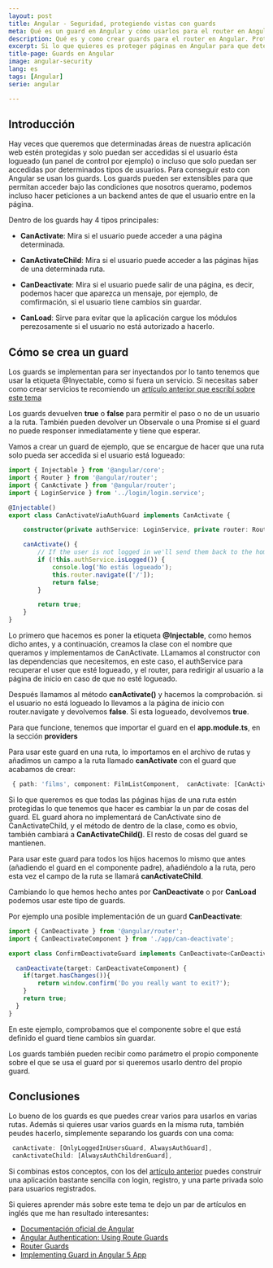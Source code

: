 ```yaml
---
layout: post
title: Angular - Seguridad, protegiendo vistas con guards
meta: Qué es un guard en Angular y cómo usarlos para el router en Angular. Protegiendo vistas privadas
description: Qué es y como crear guards para el router en Angular. Protegiendo vistas privadas
excerpt: Si lo que quieres es proteger páginas en Angular para que determinados usuarios no puedan acceder a determinadas zonas de la web, éste es tu artículo. Además echar un vistazo a los guards básicos, también repasamos ciertos guards especiales que activan cuando el usuario abandona la página, por ejemplo.
title-page: Guards en Angular
image: angular-security
lang: es
tags: [Angular] 
serie: angular

---
```


## Introducción

Hay veces que queremos que determinadas áreas de nuestra aplicación web estén protegidas y solo puedan ser accedidas si el usuario ésta logueado (un panel de control por ejemplo) o incluso que solo puedan ser accedidas por determinados tipos de usuarios. Para conseguir esto con Angular se usan los guards. Los guards pueden ser extensibles para que permitan acceder bajo las condiciones que nosotros queramo, podemos incluso hacer peticiones a un backend antes de que el usuario entre en la página.

Dentro de los guards hay 4 tipos principales:

- **CanActivate**: Mira si el usuario puede acceder a una página determinada.

- **CanActivateChild**: Mira si el usuario puede acceder a las páginas hijas de una determinada ruta.

- **CanDeactivate**: Mira si el usuario puede salir de una página, es decir, podemos hacer que aparezca un mensaje, por ejemplo, de comfirmación, si el usuario tiene cambios sin guardar.

- **CanLoad**: Sirve para evitar que la aplicación cargue los módulos perezosamente si el usuario no está autorizado a hacerlo.

## Cómo se crea un guard

Los guards se implementan para ser inyectandos por lo tanto tenemos que usar la etiqueta @Inyectable, como si fuera un servicio. Si necesitas saber como crear servicios te recomiendo un [artículo anterior que escribí sobre este tema]({{site.baseurl}}/angular-servicios-llamadas-http)

Los guards devuelven **true** o **false** para permitir el paso o no de un usuario a la ruta. También pueden devolver un Observale o una Promise si el guard no puede responser inmediatamente y tiene que esperar.

Vamos a crear un guard de ejemplo, que se encargue de hacer que una ruta solo pueda ser accedida si el usuario está logueado:

```typescript
import { Injectable } from '@angular/core';
import { Router } from '@angular/router';
import { CanActivate } from '@angular/router';
import { LoginService } from '../login/login.service';

@Injectable()
export class CanActivateViaAuthGuard implements CanActivate {

    constructor(private authService: LoginService, private router: Router) { }

    canActivate() {
        // If the user is not logged in we'll send them back to the home page
        if (!this.authService.isLogged()) {
            console.log('No estás logueado');
            this.router.navigate(['/']);
            return false;
        }

        return true;
    }
}

```
Lo primero que hacemos es poner la etiqueta **@Injectable**, como hemos dicho antes, y a continuación, creamos la clase con el nombre que queramos y implementamos de CanActivate. LLamamos al constructor con las dependencias que necesitemos, en este caso, el authService para recuperar el user que esté logueado, y el router, para redirigir al usuario a la página de inicio en caso de que no esté logueado.

Después llamamos al método **canActivate()** y hacemos la comprobación. si el usuario no está logueado lo llevamos a la página de inicio con router.navigate y devolvemos **false**. Si esta logueado, devolvemos **true**.

Para que funcione, tenemos que importar el guard en el **app.module.ts**, en la sección **providers**

Para usar este guard en una ruta, lo importamos en el archivo de rutas y añadimos un campo a la ruta llamado **canActivate** con el guard que acabamos de crear:

```typescript
 { path: 'films', component: FilmListComponent,  canActivate: [CanActivateViaAuthGuard] },
```

Si lo que queremos es que todas las páginas hijas de una ruta estén protegidas lo que tenemos que hacer es cambiar la un par de cosas del guard. EL guard ahora no implementará de CanActivate sino de CanActivateChild, y el método de dentro de la clase, como es obvio, también cambiará a **CanActivateChild()**. El resto de cosas del guard se mantienen.

Para usar este guard para todos los hijos hacemos lo mismo que antes (añadiendo el guard en el componente padre), añadiéndolo a la ruta, pero esta vez el campo de la ruta se llamará **canActivateChild**.

Cambiando lo que hemos hecho antes por **CanDeactivate** o por **CanLoad** podemos usar este tipo de guards.

Por ejemplo una posible implementación de un guard **CanDeactivate**:

```typescript
import { CanDeactivate } from '@angular/router';
import { CanDeactivateComponent } from './app/can-deactivate';

export class ConfirmDeactivateGuard implements CanDeactivate<CanDeactivateComponent> {

  canDeactivate(target: CanDeactivateComponent) {
    if(target.hasChanges()){
        return window.confirm('Do you really want to exit?');
    }
    return true;
  }
}
```

En este ejemplo, comprobamos que el componente sobre el que está definido el guard tiene cambios sin guardar. 

Los guards también pueden recibir como parámetro el propio componente sobre el que se usa el guard por si queremos usarlo dentro del propio guard.

## Conclusiones

Lo bueno de los guards es que puedes crear varios para usarlos en varias rutas. Además si quieres usar varios guards en la misma ruta, también peudes hacerlo, simplemente separando los guards con una coma:

```typescript
 canActivate: [OnlyLoggedInUsersGuard, AlwaysAuthGuard],
 canActivateChild: [AlwaysAuthChildrenGuard],
```

Si combinas estos conceptos, con los del [artículo anterior]({{site.baseurl}}/angular-login-sesion) puedes construir una aplicación bastante sencilla con login, registro, y una parte privada solo para usuarios registrados. 

Si quieres aprender más sobre este tema te dejo un par de artículos en inglés que me han resultado interesantes:

- [Documentación oficial de Angular](https://angular.io/guide/router)
- [Angular Authentication: Using Route Guards](https://medium.com/@ryanchenkie_40935/angular-authentication-using-route-guards-bf7a4ca13ae3)
- [Router Guards](https://codecraft.tv/courses/angular/routing/router-guards/)
- [Implementing Guard in Angular 5 App ](https://dzone.com/articles/implementing-guard-in-angular-5-app)